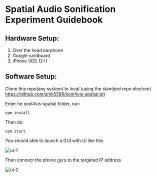 
# Spatial Audio Sonification Experiment Guidebook 

## Hardware Setup:

1. Over the head earphone
2. Google cardboard 
3. iPhone (IOS 12+) 

## Software Setup: 

Clone this repo(any system) to local (using the standard repo electron)
https://github.com/zmk5566/soni4vis-spatial.git

Enter he soni4vis-spatial folder, run:

    npm install

Then do:

    npm start
  

You should able to launch a GUI with UI like this 

 
![ui-1](https://user-images.githubusercontent.com/98451647/232720368-ac53b994-6993-43f8-8802-c05eac2ab98a.png)

  
 Then connect the phone gyro to the targeted IP address

![ui-2](https://user-images.githubusercontent.com/98451647/232721068-e167ec7b-c8e5-4c2f-b6f5-58ed3ddf1e3d.jpeg)
